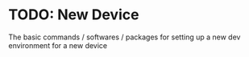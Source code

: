 # TODO: New Device
The basic commands / softwares / packages for setting up a new dev environment for a new device
